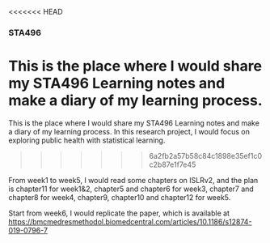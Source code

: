 <<<<<<< HEAD
### STA496

This is the place where I would share my STA496 Learning notes and make a diary of my learning process.
=======
This is the place where I would share my STA496 Learning notes and make a diary of my learning process. In this research project, I would focus on exploring public health with statistical learning.
>>>>>>> 6a2fb2a57b58c84c1898e35ef1c0c2b87e1f7e45

From week1 to week5, I would read some chapters on ISLRv2, and the plan is chapter11 for week1&2, chapter5 and chapter6 for week3, chapter7 and chapter8 for week4, chapter9, chapter10 and chapter12 for week5.

Start from week6, I would replicate the paper, which is available at https://bmcmedresmethodol.biomedcentral.com/articles/10.1186/s12874-019-0796-7

